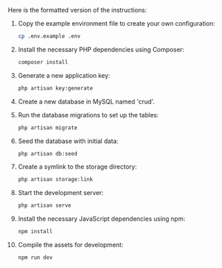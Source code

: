 Here is the formatted version of the instructions:

1. Copy the example environment file to create your own configuration:
   ```sh
   cp .env.example .env
   ```

2. Install the necessary PHP dependencies using Composer:
   ```sh
   composer install
   ```

3. Generate a new application key:
   ```sh
   php artisan key:generate
   ```

4. Create a new database in MySQL named 'crud'.

5. Run the database migrations to set up the tables:
   ```sh
   php artisan migrate
   ```

6. Seed the database with initial data:
   ```sh
   php artisan db:seed
   ```

7. Create a symlink to the storage directory:
   ```sh
   php artisan storage:link
   ```

8. Start the development server:
   ```sh
   php artisan serve
   ```

9. Install the necessary JavaScript dependencies using npm:
   ```sh
   npm install
   ```

10. Compile the assets for development:
    ```sh
    npm run dev
    ```
